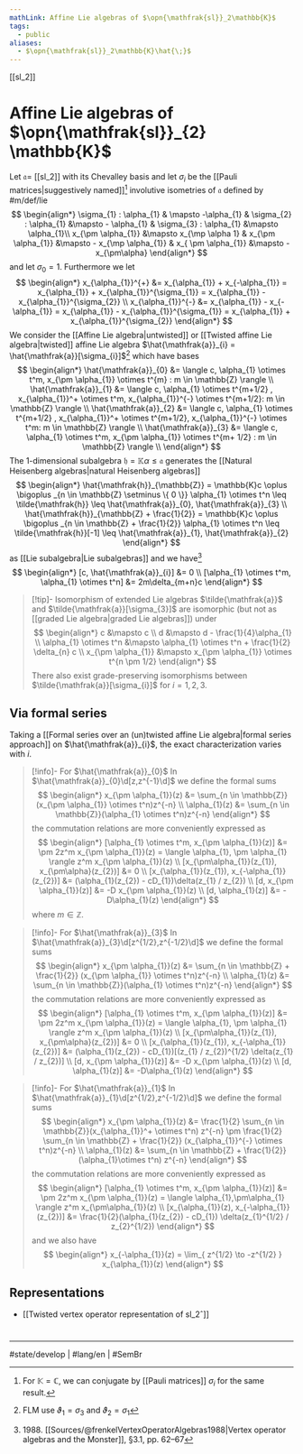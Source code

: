 ```yaml
---
mathLink: Affine Lie algebras of $\opn{\mathfrak{sl}}_2\mathbb{K}$
tags:
  - public
aliases:
  - $\opn{\mathfrak{sl}}_2\mathbb{K}\hat{\;}$
---
```

[[sl_2]]
# Affine Lie algebras of $\opn{\mathfrak{sl}}_{2} \mathbb{K}$

Let $\mathfrak{a} =$ [[sl_2]] with its Chevalley basis and let $\sigma_{i}$ be the [[Pauli matrices|suggestively named]][^Pauli] involutive isometries of $\mathfrak{a}$ defined by #m/def/lie 
$$
\begin{align*}
\sigma_{1} : \alpha_{1} & \mapsto -\alpha_{1} &
\sigma_{2} : \alpha_{1} &\mapsto - \alpha_{1} &
\sigma_{3} : \alpha_{1} &\mapsto \alpha_{1}\\
x_{\pm \alpha_{1}} &\mapsto x_{\mp \alpha 1} 
& x_{\pm \alpha_{1}} &\mapsto - x_{\mp \alpha_{1}}
& x_{ \pm \alpha_{1}} &\mapsto -x_{\pm\alpha}
\end{align*} 
$$
and let $\sigma_{0} = 1$.
Furthermore we let
$$
\begin{align*}
x_{\alpha_{1}}^{+} &= x_{\alpha_{1}} + x_{-\alpha_{1}} = x_{\alpha_{1}} + x_{\alpha_{1}}^{\sigma_{1}} = x_{\alpha_{1}} - x_{\alpha_{1}}^{\sigma_{2}} \\
x_{\alpha_{1}}^{-} &= x_{\alpha_{1}} - x_{-\alpha_{1}} = x_{\alpha_{1}} - x_{\alpha_{1}}^{\sigma_{1}} = x_{\alpha_{1}} + x_{\alpha_{1}}^{\sigma_{2}}
\end{align*}
$$
We consider the [[Affine Lie algebra|untwisted]] or [[Twisted affine Lie algebra|twisted]] affine Lie algebra $\hat{\mathfrak{a}}_{i} = \hat{\mathfrak{a}}[\sigma_{i}]$[^FLM]
which have bases
$$
\begin{align*}
\hat{\mathfrak{a}}_{0} &= \langle c, \alpha_{1} \otimes t^m, x_{\pm \alpha_{1}} \otimes t^{m} : m \in \mathbb{Z} \rangle \\
\hat{\mathfrak{a}}_{1} &= \langle c, \alpha_{1} \otimes t^{m+1/2} , x_{\alpha_{1}}^+ \otimes t^m, x_{\alpha_{1}}^{-} \otimes t^{m+1/2}: m \in \mathbb{Z} \rangle  \\
\hat{\mathfrak{a}}_{2} &= \langle c, \alpha_{1} \otimes t^{m+1/2} , x_{\alpha_{1}}^+ \otimes t^{m+1/2}, x_{\alpha_{1}}^{-} \otimes t^m: m \in \mathbb{Z} \rangle  \\
\hat{\mathfrak{a}}_{3} &= \langle c, \alpha_{1} \otimes t^m, x_{\pm \alpha_{1}} \otimes t^{m+ 1/2} : m \in \mathbb{Z} \rangle \\
\end{align*}
$$
The 1-dimensional subalgebra $\mathfrak{ h }= \mathbb{K}\alpha \leq \mathfrak{a}$ generates the [[Natural Heisenberg algebras|natural Heisenberg algebras]]
$$
\begin{align*}
\hat{\mathfrak{h}}_{\mathbb{Z}} = \mathbb{K}c \oplus \bigoplus _{n \in \mathbb{Z} \setminus \{ 0 \}} \alpha_{1} \otimes t^n \leq \tilde{\mathfrak{h}} \leq \hat{\mathfrak{a}}_{0}, \hat{\mathfrak{a}}_{3}  \\
\hat{\mathfrak{h}}_{\mathbb{Z} + \frac{1}{2}} = \mathbb{K}c \oplus \bigoplus _{n \in \mathbb{Z} + \frac{1}{2}} \alpha_{1} \otimes t^n \leq \tilde{\mathfrak{h}}[-1] \leq \hat{\mathfrak{a}}_{1}, \hat{\mathfrak{a}}_{2}
\end{align*}
$$
as [[Lie subalgebra|Lie subalgebras]]
and we have[^1988]
$$
\begin{align*}
[c, \hat{\mathfrak{a}}_{i}] &= 0 \\
[\alpha_{1} \otimes t^m, \alpha_{1} \otimes t^n] &= 2m\delta_{m+n}c
\end{align*}
$$

> [!tip]- Isomorphism of extended Lie algebras
> $\tilde{\mathfrak{a}}$ and $\tilde{\mathfrak{a}}[\sigma_{3}]$ are isomorphic (but not as [[graded Lie algebra|graded Lie algebras]]) under
> $$
> \begin{align*}
> c &\mapsto c \\
> d &\mapsto d - \frac{1}{4}\alpha_{1} \\
> \alpha_{1} \otimes t^n &\mapsto \alpha_{1} \otimes t^n + \frac{1}{2} \delta_{n} c \\
> x_{\pm \alpha_{1}} &\mapsto x_{\pm \alpha_{1}} \otimes t^{n \pm 1/2}
> \end{align*}
> $$
> There also exist grade-preserving isomorphisms between $\tilde{\mathfrak{a}}[\sigma_{i}]$ for $i=1,2,3$.

  [^FLM]: FLM use $\vartheta_{1} = \sigma_{3}$ and $\vartheta_{2} = \sigma_{1}$
  [^1988]: 1988\. [[Sources/@frenkelVertexOperatorAlgebras1988|Vertex operator algebras and the Monster]], §3.1, pp. 62–67
  [^Pauli]: For $\mathbb{K} = \mathbb{C}$, we can conjugate by [[Pauli matrices]] $\sigma_{i}$ for the same result.

## Via formal series

Taking a [[Formal series over an (un)twisted affine Lie algebra|formal series approach]] on $\hat{\mathfrak{a}}_{i}$, the exact characterization varies with $i$.

> [!info]- For $\hat{\mathfrak{a}}_{0}$
> In $\hat{\mathfrak{a}}_{0}\d[z,z^{-1}\d]$ we define the formal sums
> $$
> \begin{align*}
> x_{\pm \alpha_{1}}(z) &= \sum_{n \in \mathbb{Z}} (x_{\pm \alpha_{1}} \otimes t^n)z^{-n} \\
> \alpha_{1}(z) &= \sum_{n \in \mathbb{Z}}(\alpha_{1} \otimes t^n)z^{-n}
> \end{align*}
> $$
> the commutation relations are more conveniently expressed as
> $$
> \begin{align*}
> [\alpha_{1} \otimes t^m, x_{\pm \alpha_{1}}(z)] &= \pm 2z^m x_{\pm \alpha_{1}}(z) = \langle \alpha_{1}, \pm \alpha_{1} \rangle z^m x_{\pm \alpha_{1}}(z) \\
> [x_{\pm\alpha_{1}}(z_{1}), x_{\pm\alpha}(z_{2})] &= 0
>  \\
>  [x_{\alpha_{1}}(z_{1}), x_{-\alpha_{1}}(z_{2})] &=
> (\alpha_{1}(z_{2}) - cD_{1})\delta(z_{1} / z_{2})  \\
> [d, x_{\pm \alpha_{1}}(z)] &= -D x_{\pm \alpha_{1}}(z) \\
> [d, \alpha_{1}(z)] &= -D\alpha_{1}(z)
> \end{align*}
> $$
> where $m \in \mathbb{Z}$.

> [!info]- For $\hat{\mathfrak{a}}_{3}$
> In $\hat{\mathfrak{a}}_{3}\d[z^{1/2},z^{-1/2}\d]$ we define the formal sums
> $$
> \begin{align*}
> x_{\pm \alpha_{1}}(z) &= \sum_{n \in \mathbb{Z} + \frac{1}{2}} (x_{\pm \alpha_{1}} \otimes t^n)z^{-n} \\
> \alpha_{1}(z) &= \sum_{n \in \mathbb{Z}}(\alpha_{1} \otimes t^n)z^{-n}
> \end{align*}
> $$
> the commutation relations are more conveniently expressed as
> $$
> \begin{align*}
> [\alpha_{1} \otimes t^m, x_{\pm \alpha_{1}}(z)] &= \pm 2z^m x_{\pm \alpha_{1}}(z) = \langle \alpha_{1}, \pm \alpha_{1} \rangle z^m x_{\pm \alpha_{1}}(z) \\
> [x_{\pm\alpha_{1}}(z_{1}), x_{\pm\alpha}(z_{2})] &= 0
>  \\
>  [x_{\alpha_{1}}(z_{1}), x_{-\alpha_{1}}(z_{2})] &= 
> (\alpha_{1}(z_{2}) - cD_{1})[(z_{1} / z_{2})^{1/2} \delta(z_{1} / z_{2})]   \\
> [d, x_{\pm \alpha_{1}}(z)] &= -D x_{\pm \alpha_{1}}(z) \\
> [d, \alpha_{1}(z)] &= -D\alpha_{1}(z)
> \end{align*}
> $$

> [!info]- For $\hat{\mathfrak{a}}_{1}$
> In $\hat{\mathfrak{a}}_{1}\d[z^{1/2},z^{-1/2}\d]$ we define the formal sums
> $$
> \begin{align*}
> x_{\pm \alpha_{1}}(z) &= \frac{1}{2} \sum_{n \in \mathbb{Z}}(x_{\alpha_{1}}^+ \otimes t^n) z^{-n} \pm \frac{1}{2} \sum_{n \in \mathbb{Z} + \frac{1}{2}} (x_{\alpha_{1}}^{-} \otimes t^n)z^{-n} \\
> \alpha_{1}(z) &= \sum_{n \in \mathbb{Z} + \frac{1}{2}}(\alpha_{1}\otimes t^n) z^{-n}
> \end{align*}
> $$
> the commutation relations are more conveniently expressed as
> $$
> \begin{align*}
> [\alpha_{1} \otimes t^m, x_{\pm \alpha_{1}}(z)] &= \pm 2z^m x_{\pm \alpha_{1}}(z)
> = \langle \alpha_{1},\pm\alpha_{1} \rangle z^m x_{\pm\alpha_{1}}(z) \\
> [x_{\alpha_{1}}(z), x_{-\alpha_{1}}(z_{2})] &= \frac{1}{2}(\alpha_{1}(z_{2}) - cD_{1}) \delta(z_{1}^{1/2} / z_{2}^{1/2})
> \end{align*}
> $$
> and we also have
> $$
> \begin{align*}
> x_{-\alpha_{1}}(z) = \lim_{ z^{1/2} \to -z^{1/2} } x_{\alpha_{1}}(z)
> \end{align*}
> $$

## Representations

- [[Twisted vertex operator representation of sl_2ˆ]]

#
---
#state/develop | #lang/en | #SemBr
